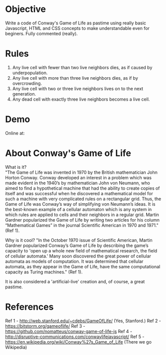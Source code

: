 # Objective
Write a code of Conway's Game of Life as pastime using really basic Javascript, HTML and CSS concepts to make understandable even for beginers.
Fully commented (really).

# Rules
1) Any live cell with fewer than two live neighbors dies, as if caused by underpopulation.
2) Any live cell with more than three live neighbors dies, as if by overcrowding.
3) Any live cell with two or three live neighbors lives on to the next generation.
4) Any dead cell with exactly three live neighbors becomes a live cell.

# Demo
Online at:

# About Conway's Game of Life
What is it?<br>
"The Game of Life was invented in 1970 by the British mathematician John Horton Conway. Conway developed an interest in a problem which was made evident in the 1940’s by mathematician John von Neumann, who aimed to find a hypothetical machine that had the ability to create copies of itself and was successful when he discovered a mathematical model for such a machine with very complicated rules on a rectangular grid. Thus, the Game of Life was Conway’s way of simplifying von Neumann’s ideas. It is the best-known example of a cellular automaton which is any system in which rules are applied to cells and their neighbors in a regular grid. Martin Gardner popularized the Game of Life by writing two articles for his column “Mathematical Games” in the journal Scientific American in 1970 and 1971." (Ref 1).

Why is it cool?
"In the October 1970 issue of Scientific American, Martin Gardner popularized Conway’s Game of Life by describing the game’s capacity to 'open up a whole new field of mathematical research, the field of cellular automata.' Many soon discovered the great power of cellular automata as models of computation. It was determined that cellular automata, as they appear in the Game of Life, have the same computational capacity as Turing machines." (Ref 1).

It is also considered a 'artificial-live' creation and, of course, a great pastime.

# References
Ref 1 - http://web.stanford.edu/~cdebs/GameOfLife/ (Yes, Stanford.)
Ref 2 - https://bitstorm.org/gameoflife/ 
Ref 3 - https://github.com/nomatteus/conway-game-of-life-js
Ref 4 - http://disruptive-communications.com/conwaylifejavascript/
Ref 5 - https://en.wikipedia.org/wiki/Conway%27s_Game_of_Life (There we go Wikipedia)
